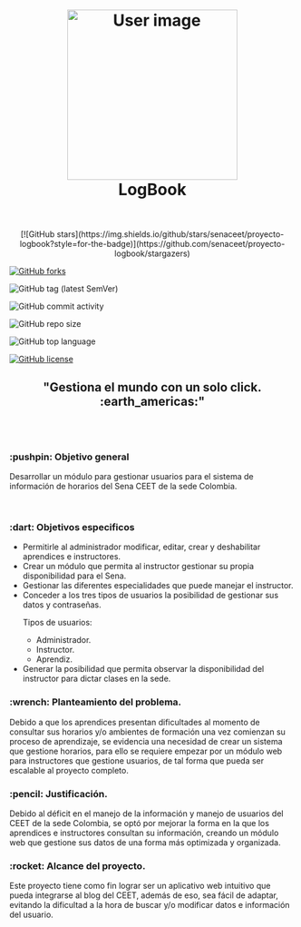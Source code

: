 <h1 align="center">
<a href="./src/Home_logBook/index.html"><img src="./3- Desarrollo/03-Prototipo_N.F/img-readme/user.png" alt="User image" width="300" height="300"></a>
<br />
LogBook
<br />
<br />
</h1>
<p align="center" >
<!-- stars -->
[![GitHub stars](https://img.shields.io/github/stars/senaceet/proyecto-logbook?style=for-the-badge)](https://github.com/senaceet/proyecto-logbook/stargazers)

<!-- forks -->
[![GitHub forks](https://img.shields.io/github/forks/senaceet/proyecto-logbook?style=for-the-badge)](https://github.com/senaceet/proyecto-logbook/network)

<!--Tag version-->
![GitHub tag (latest SemVer)](https://img.shields.io/github/v/tag/senaceet/proyecto-logbook)

<!--commit activity per month-->
![GitHub commit activity](https://img.shields.io/github/commit-activity/m/senaceet/proyecto-logbook?style=for-the-badge)

<!--repo size-->
![GitHub repo size](https://img.shields.io/github/repo-size/senaceet/proyecto-logbook?style=for-the-badge)

<!--top lenguaje-->
![GitHub top language](https://img.shields.io/github/languages/top/senaceet/proyecto-logbook?style=for-the-badge)

<!-- license -->
[![GitHub license](https://img.shields.io/github/license/senaceet/proyecto-logbook?style=for-the-badge)](https://github.com/senaceet/proyecto-logbook)
</p>

<h2 align="center">"Gestiona el mundo con un solo click. :earth_americas:"</h2>
<br />
<br />
<h3> :pushpin: Objetivo general</h3>
<p>Desarrollar un módulo para gestionar usuarios para el sistema de información de horarios del Sena CEET de la
sede Colombia.</p>
<br />
<h3> :dart: Objetivos especificos</h3>
<ul>
    <li>Permitirle al administrador modificar, editar, crear y deshabilitar aprendices e instructores.</li>
    <li>Crear un módulo que permita al instructor gestionar su propia disponibilidad para el Sena.</li>
    <li>Gestionar las diferentes especialidades que puede manejar el instructor. </li>
    <li>Conceder a los tres tipos de usuarios la posibilidad de gestionar sus datos y contraseñas.
    <br />
    <p>Tipos de usuarios: </p>
        <ul>
            <li>Administrador.</li>
            <li>Instructor.</li>
            <li>Aprendiz.</li>
        </ul>
    </li>
    <li>Generar la posibilidad que permita observar la disponibilidad del instructor para dictar clases en la sede.</li>
</ul>
<h3> :wrench: Planteamiento del problema.</h3>
<p>
    Debido a que los aprendices presentan dificultades al momento de consultar sus horarios y/o ambientes de formación una vez comienzan su proceso de aprendizaje, se evidencia una necesidad de crear un sistema que gestione horarios, para ello se requiere empezar por un módulo web para instructores que gestione usuarios, de tal forma que pueda ser escalable al proyecto completo. <br />  
</p>
<h3> :pencil: Justificación.</h3>
<p>
    Debido al déficit en el manejo de la información y manejo de usuarios del CEET de la sede Colombia, se optó por mejorar la forma en la que los aprendices e instructores consultan su información, creando un módulo web que gestione sus datos de una forma más optimizada y organizada.
</p>
<h3> :rocket: Alcance del proyecto.</h3>
<p>
Este proyecto tiene como fin lograr ser un aplicativo web intuitivo que pueda integrarse al blog del CEET, además de eso, sea fácil de adaptar, evitando la dificultad a la hora de buscar y/o modificar datos e información del usuario.
</p>
